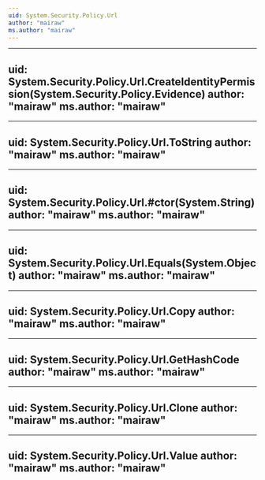```yaml
---
uid: System.Security.Policy.Url
author: "mairaw"
ms.author: "mairaw"
---
```


---
uid: System.Security.Policy.Url.CreateIdentityPermission(System.Security.Policy.Evidence)
author: "mairaw"
ms.author: "mairaw"
---

---
uid: System.Security.Policy.Url.ToString
author: "mairaw"
ms.author: "mairaw"
---

---
uid: System.Security.Policy.Url.#ctor(System.String)
author: "mairaw"
ms.author: "mairaw"
---

---
uid: System.Security.Policy.Url.Equals(System.Object)
author: "mairaw"
ms.author: "mairaw"
---

---
uid: System.Security.Policy.Url.Copy
author: "mairaw"
ms.author: "mairaw"
---

---
uid: System.Security.Policy.Url.GetHashCode
author: "mairaw"
ms.author: "mairaw"
---

---
uid: System.Security.Policy.Url.Clone
author: "mairaw"
ms.author: "mairaw"
---

---
uid: System.Security.Policy.Url.Value
author: "mairaw"
ms.author: "mairaw"
---
